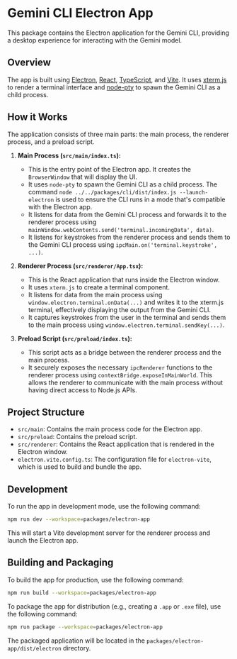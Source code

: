 # Gemini CLI Electron App

This package contains the Electron application for the Gemini CLI, providing a desktop experience for interacting with the Gemini model.

## Overview

The app is built using [Electron](https://www.electronjs.org/), [React](https://react.dev/), [TypeScript](https://www.typescriptlang.org/), and [Vite](https://vitejs.dev/). It uses [xterm.js](https://xtermjs.org/) to render a terminal interface and [node-pty](https://github.com/microsoft/node-pty) to spawn the Gemini CLI as a child process.

## How it Works

The application consists of three main parts: the main process, the renderer process, and a preload script.

1.  **Main Process (`src/main/index.ts`):**
    *   This is the entry point of the Electron app. It creates the `BrowserWindow` that will display the UI.
    *   It uses `node-pty` to spawn the Gemini CLI as a child process. The command `node ../../packages/cli/dist/index.js --launch-electron` is used to ensure the CLI runs in a mode that's compatible with the Electron app.
    *   It listens for data from the Gemini CLI process and forwards it to the renderer process using `mainWindow.webContents.send('terminal.incomingData', data)`.
    *   It listens for keystrokes from the renderer process and sends them to the Gemini CLI process using `ipcMain.on('terminal.keystroke', ...)`.

2.  **Renderer Process (`src/renderer/App.tsx`):**
    *   This is the React application that runs inside the Electron window.
    *   It uses `xterm.js` to create a terminal component.
    *   It listens for data from the main process using `window.electron.terminal.onData(...)` and writes it to the xterm.js terminal, effectively displaying the output from the Gemini CLI.
    *   It captures keystrokes from the user in the terminal and sends them to the main process using `window.electron.terminal.sendKey(...)`.

3.  **Preload Script (`src/preload/index.ts`):**
    *   This script acts as a bridge between the renderer process and the main process.
    *   It securely exposes the necessary `ipcRenderer` functions to the renderer process using `contextBridge.exposeInMainWorld`. This allows the renderer to communicate with the main process without having direct access to Node.js APIs.

## Project Structure

-   `src/main`: Contains the main process code for the Electron app.
-   `src/preload`: Contains the preload script.
-   `src/renderer`: Contains the React application that is rendered in the Electron window.
-   `electron.vite.config.ts`: The configuration file for `electron-vite`, which is used to build and bundle the app.

## Development

To run the app in development mode, use the following command:

```bash
npm run dev --workspace=packages/electron-app
```

This will start a Vite development server for the renderer process and launch the Electron app.

## Building and Packaging

To build the app for production, use the following command:

```bash
npm run build --workspace=packages/electron-app
```

To package the app for distribution (e.g., creating a `.app` or `.exe` file), use the following command:

```bash
npm run package --workspace=packages/electron-app
```

The packaged application will be located in the `packages/electron-app/dist/electron` directory.
